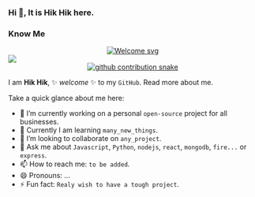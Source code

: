 ### Hi 👋, It is Hik Hik here.

### Know Me
<div align="center">
<a href="https://hik8hik.github.io">
  <img  src="https://github.com/hik8hik/hik8hik/blob/main/assets\images\general\welcome_message.svg"
       alt="Welcome svg" /></a>       
</div>

<div style="display:flex; flex-flow:row">
   <img src="https://github-readme-stats.vercel.app/api?username=hik8hik&theme=tokyonight&show_icons=true&hide_border=true&count_private=true&include_all_commits=true" /> 
  </div>

<div align="center">
  <a href="https://hik8hik.github.io">
  <img  src="https://github.com/hik8hik/hik8hik/blob/main/assets\images\general\github_snake.svg"
       alt="github contribution snake" /></a>
       
</div>

<!--succinct code-->

I am **Hik Hik**, ✨ _welcome_ ✨ to my `GitHub`. Read more about me.

Take a quick glance about me here:
   - 🔭 I’m currently working on a personal `open-source` project for all businesses.
   - 🌱 Currently I am learning `many_new_things`.
   - 👯 I’m looking to collaborate on `any_project`.
   - 💬 Ask me about `Javascript`, `Python`, `nodejs`, `react`, `mongodb`, `fire...` or `express`.
   - 📫 How to reach me: `to be added`.
   - 😄 Pronouns: ...
   - ⚡ Fun fact: `Realy wish to have a tough project`.

